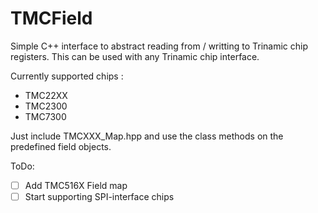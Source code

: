 # TMCField

Simple C++ interface to abstract reading from / writting to Trinamic chip registers.
This can be used with any Trinamic chip interface.

Currently supported chips :
 - TMC22XX
 - TMC2300
 - TMC7300

Just include TMCXXX_Map.hpp and use the class methods on the predefined field objects.

ToDo:
 - [ ] Add TMC516X Field map
 - [ ] Start supporting SPI-interface chips